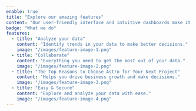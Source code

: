 ```yaml
---
enable: true
title: "Explore our amazing features"
content: "Our user-friendly interface and intuitive dashboards make it easy for you to explore and analyze your data, regardless of your technical expertise."
badge: "What we do"
features:
  - title: "Analyze your data"
    content: "Identify trends in your data to make better decisions."
    image: "/images/feature-image-1.png"
  - title: "Collaborate"
    content: "Everything you need to get the most out of your data."
    image: "/images/feature-image-2.png"
  - title: "The Top Reasons to Choose Astro for Your Next Project"
    content: "Helps you drive business growth and make decisions."
    image: "/images/feature-image-3.png"
  - title: "Easy & Secure"
    content: "Explore and analyze your data with ease."
    image: "/images/feature-image-4.png"
---
```

